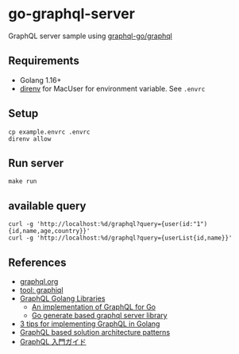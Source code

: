 # go-graphql-server
GraphQL server sample using [graphql-go/graphql](https://github.com/graphql-go/graphql)

## Requirements
- Golang 1.16+
- [direnv](https://direnv.net/) for MacUser for environment variable. See `.envrc`

## Setup
```
cp example.envrc .envrc
direnv allow
```

## Run server
```
make run
```

## available query
```
curl -g 'http://localhost:%d/graphql?query={user(id:"1"){id,name,age,country}}'
curl -g 'http://localhost:%d/graphql?query={userList{id,name}}'
```

## References
- [graphql.org](https://graphql.org/)
- [tool: graphiql](https://github.com/graphql/graphiql)
- [GraphQL Golang Libraries](https://graphql.org/code/#go)
    - [An implementation of GraphQL for Go](https://github.com/graphql-go/graphql)
    - [Go generate based graphql server library](https://github.com/99designs/gqlgen)
- [3 tips for implementing GraphQL in Golang](https://blog.logrocket.com/3-tips-for-implementing-graphql-in-golang/)
- [GraphQL based solution architecture patterns](https://blog.usejournal.com/graphql-based-solution-architecture-patterns-8905de6ff87e)
- [GraphQL 入門ガイド](https://circleci.com/ja/blog/introduction-to-graphql/)

